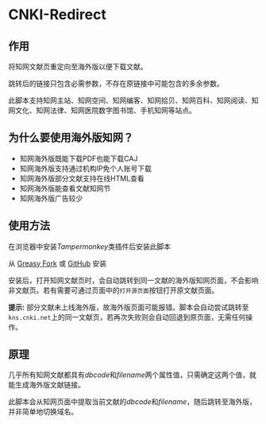 # CNKI-Redirect

## 作用

将知网文献页重定向至海外版以便下载文献。

跳转后的链接只包含必需参数，不存在原链接中可能包含的多余参数。

此脚本支持知网主站、知网空间、知网编客、知网拾贝、知网百科、知网阅读、知网文化、知网法律、知网医院数字图书馆、手机知网等站点。

## 为什么要使用海外版知网？

- 知网海外版既能下载PDF也能下载CAJ
- 知网海外版支持通过机构IP免个人账号下载
- 知网海外版部分文献支持在线HTML查看
- 知网海外版能查看文献知网节
- 知网海外版广告较少

## 使用方法

在浏览器中安装*Tampermonkey*类插件后安装此脚本

从 [Greasy Fork](https://greasyfork.org/scripts/453031) 或 [GitHub](https://raw.githubusercontent.com/MkQtS/CNKI-Redirect/main/CNKI-Redirect.user.js) 安装

安装后，打开知网文献页时，会自动跳转到同一文献的海外版知网页面，不会影响非文献页。若有需要可通过页面中的`打开源页面`按钮打开原文献页面。

**提示:** 部分文献未上线海外版，故海外版页面可能报错。脚本会自动尝试跳转至`kns.cnki.net`上的同一文献页，若再次失败则会自动回退到原页面，无需任何操作。

## 原理

几乎所有知网文献都具有*dbcode*和*filename*两个属性值，只需确定这两个值，就能生成海外版文献链接。

此脚本会从知网页面中提取当前文献的*dbcode*和*filename*，随后跳转至海外版，并非简单地切换域名。
